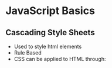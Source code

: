# JavaScript Basics

## Cascading Style Sheets

- Used to style html elements
- Rule Based
- CSS can be applied to HTML through:
